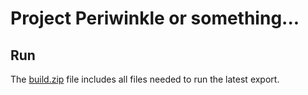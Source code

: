# Project Periwinkle or something...
## Run
The <a href="build/build.zip" download>build.zip</a> file includes all files needed to run the latest export.
